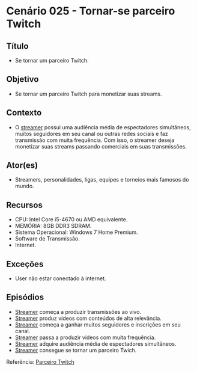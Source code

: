 # Cenário 025 - Tornar-se parceiro Twitch

## Título
* Se tornar um parceiro Twitch.

## Objetivo
* Se tornar um parceiro Twitch para monetizar suas streams.

## Contexto
* O [streamer](L%C3%A9xico-Streamer) possui uma audiência média de espectadores simultâneos, muitos seguidores em seu canal ou outras redes sociais e faz transmissão com muita frequência. Com isso, o streamer deseja monetizar suas streams passando comerciais em suas transmissões. 

## Ator(es)
* Streamers, personalidades, ligas, equipes e torneios mais famosos do mundo.

## Recursos
* CPU: Intel Core i5-4670 ou AMD equivalente.
* MEMÓRIA: 8GB DDR3 SDRAM.
* Sistema Operacional: Windows 7 Home Premium.
* Software de Transmissão.
* Internet.

## Exceções
* User não estar conectado à internet.

## Episódios
* [Streamer](L%C3%A9xico-Streamer) começa a produzir transmissões ao vivo.
* [Streamer](L%C3%A9xico-Streamer) produz vídeos com conteúdos de alta relevância.
* [Streamer](L%C3%A9xico-Streamer) começa a ganhar muitos seguidores e inscrições em seu canal.
* [Streamer](L%C3%A9xico-Streamer) passa a produzir vídeos com muita frequência.
* [Streamer](L%C3%A9xico-Streamer) adquire audiência média de espectadores simultâneos.
* [Streamer](L%C3%A9xico-Streamer) consegue se tornar um parceiro Twich.

Referência: [Parceiro Twitch](https://help.twitch.tv/customer/pt_br/portal/articles/735127-dicas-para-se-inscrever-no-programa-de-parceiros)